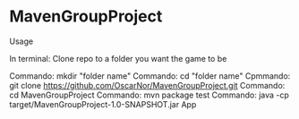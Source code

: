 # MavenGroupProject

Usage

In terminal: 
Clone repo to a folder you want the game to be

Commando: mkdir "folder name"
Commando: cd "folder name"
Cpmmando: git clone https://github.com/OscarNor/MavenGroupProject.git
Commando: cd MavenGroupProject
Commando: mvn package test
Commando: java -cp target/MavenGroupProject-1.0-SNAPSHOT.jar App




